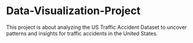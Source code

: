 # Data-Visualization-Project
This project is about  analyzing the US Traffic  Accident Dataset to uncover patterns and insights for traffic  accidents in the United States. 
